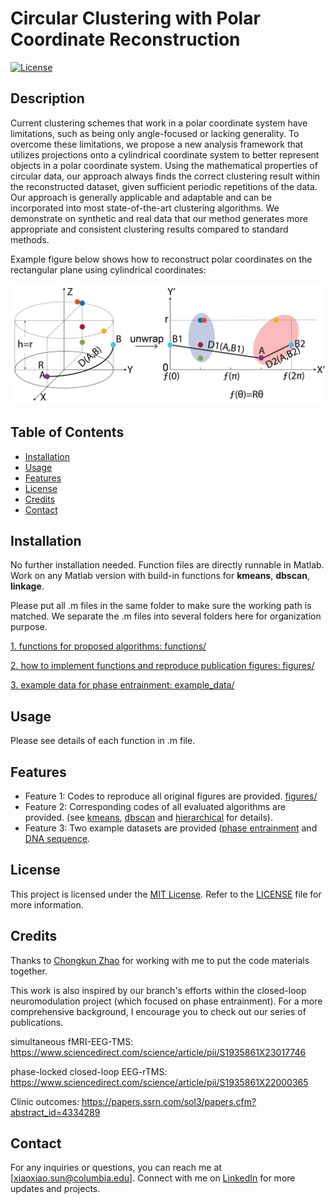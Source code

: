 # Circular Clustering with Polar Coordinate Reconstruction

[![License](https://img.shields.io/badge/License-MIT-blue.svg)](https://opensource.org/licenses/MIT)

## Description

Current clustering schemes that work in a polar coordinate system have limitations, such as being only angle-focused or lacking generality. To overcome these limitations, we propose a new analysis framework that utilizes projections onto a cylindrical coordinate system to better represent objects in a polar coordinate system. Using the mathematical properties of circular data, our approach always finds the correct clustering result within the reconstructed dataset, given sufficient periodic repetitions of the data. Our approach is generally applicable and adaptable and can be incorporated into most state-of-the-art clustering algorithms. We demonstrate on synthetic and real data that our method generates more appropriate and consistent clustering results compared to standard methods.  

Example figure below shows how to reconstruct polar coordinates on the rectangular plane using cylindrical coordinates:

<img src="Fig2.png" alt="Coordinate Reconstruction" width="800"/>

## Table of Contents

- [Installation](#installation)
- [Usage](#usage)
- [Features](#features)
- [License](#license)
- [Credits](#credits)
- [Contact](#contact)

## Installation

No further installation needed. Function files are directly runnable in Matlab. Work on any Matlab version with build-in functions for **kmeans**, **dbscan**, **linkage**. 

Please put all .m files in the same folder to make sure the working path is matched. We separate the .m files into several folders here for organization purpose.

[1.  functions for proposed algorithms: functions/](functions/)

[2. how to implement functions and reproduce publication figures: figures/](figures/)

[3. example data for phase entrainment: example_data/](example_data/)

## Usage

Please see details of each function in .m file.

## Features

- Feature 1: Codes to reproduce all original figures are provided. [figures/](figures/)
- Feature 2: Corresponding codes of all evaluated algorithms are provided. (see [kmeans](functions/kmeans_search.m), [dbscan](functions/dbscan_search.m) and [hierarchical](functions/hierarchical_search.m) for details). 
- Feature 3: Two example datasets are provided ([phase entrainment](example_data/) and [DNA sequence](functions/dna_sequences.m).
  
## License

This project is licensed under the [MIT License](https://opensource.org/licenses/MIT). Refer to the [LICENSE](LICENSE) file for more information.

## Credits

Thanks to [Chongkun Zhao](https://liinc.bme.columbia.edu/people/chongkun-zhao) for working with me to put the code materials together.

This work is also inspired by our branch's efforts within the closed-loop neuromodulation project (which focused on phase entrainment). For a more comprehensive background, I encourage you to check out our series of publications.

simultaneous fMRI-EEG-TMS: https://www.sciencedirect.com/science/article/pii/S1935861X23017746


phase-locked closed-loop EEG-rTMS: https://www.sciencedirect.com/science/article/pii/S1935861X22000365


Clinic outcomes: https://papers.ssrn.com/sol3/papers.cfm?abstract_id=4334289

## Contact

For any inquiries or questions, you can reach me at [xiaoxiao.sun@columbia.edu]. Connect with me on [LinkedIn](https://www.linkedin.com/in/xiaoxiao-sun-b66012274/) for more updates and projects.


